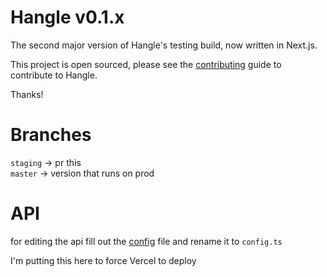 # Hangle v0.1.x

The second major version of Hangle's testing build, now written in Next.js.

This project is open sourced, please see the [contributing](CONTRIBUTING.md) guide to contribute to Hangle.

Thanks!

# Branches

`staging` -> pr this <br />
`master` -> version that runs on prod

# API

for editing the api fill out the [config](api/src/config.ts.template) file and rename it to `config.ts`

I'm putting this here to force Vercel to deploy